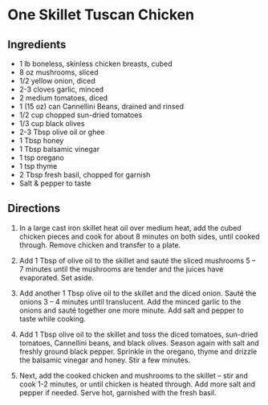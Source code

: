 # One Skillet Tuscan Chicken

## Ingredients

- 1 lb boneless, skinless chicken breasts, cubed
- 8 oz mushrooms, sliced
- 1/2 yellow onion, diced
- 2-3 cloves garlic, minced
- 2 medium tomatoes, diced
- 1 (15 oz) can Cannellini Beans, drained and rinsed
- 1/2 cup chopped sun-dried tomatoes
- 1/3 cup black olives
- 2-3 Tbsp olive oil or ghee
- 1 Tbsp honey
- 1 Tbsp balsamic vinegar
- 1 tsp oregano
- 1 tsp thyme
- 2 Tbsp fresh basil, chopped for garnish
- Salt & pepper to taste

## Directions

1. In a large cast iron skillet heat oil over medium heat, add the cubed chicken pieces and cook for about 8 minutes on both sides, until cooked through. Remove chicken and transfer to a plate.

2. Add 1 Tbsp of olive oil to the skillet and sauté the sliced mushrooms 5 – 7 minutes until the mushrooms are tender and the juices have evaporated. Set aside.

3. Add another 1 Tbsp olive oil to the skillet and the diced onion. Sauté the onions 3 – 4 minutes until translucent. Add the minced garlic to the onions and sauté together one more minute. Add salt and pepper to taste while cooking.

4. Add 1 Tbsp olive oil to the skillet and toss the diced tomatoes, sun-dried tomatoes, Cannellini beans, and black olives. Season again with salt and freshly ground black pepper. Sprinkle in the oregano, thyme and drizzle the balsamic vinegar and honey. Stir a few minutes.

5. Next, add the cooked chicken and mushrooms to the skillet – stir and cook 1-2 minutes, or until chicken is heated through. Add more salt and pepper if needed. Serve hot, garnished with the fresh basil.
